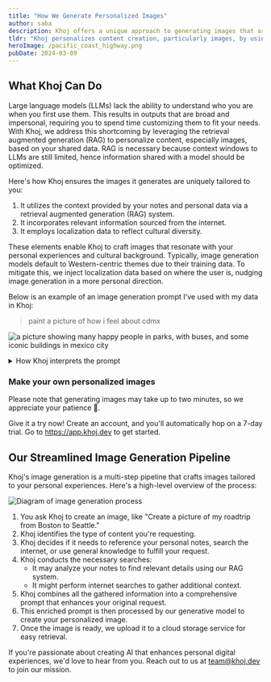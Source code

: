 ```yaml
---
title: "How We Generate Personalized Images"
author: saba
description: Khoj offers a unique approach to generating images that are personalized to the user's preferences and context. 
tldr: "Khoj personalizes content creation, particularly images, by using a Retrieval Augmented Generation (RAG) system. It enhances the interaction with large language models (LLMs) by incorporating your personal data, internet-sourced information, and cultural context to produce images that are meaningful and relevant to you."
heroImage: /pacific_coast_highway.png
pubDate: 2024-03-09
---
```


## What Khoj Can Do

Large language models (LLMs) lack the ability to understand who you are when you first use them. This results in outputs that are broad and impersonal, requiring you to spend time customizing them to fit your needs. With Khoj, we address this shortcoming by leveraging the retrieval augmented generation (RAG) to personalize content, especially images, based on your shared data. RAG is necessary because context windows to LLMs are still limited, hence information shared with a model should be optimized.

Here's how Khoj ensures the images it generates are uniquely tailored to you:
1. It utilizes the context provided by your notes and personal data via a retrieval augmented generation (RAG) system.
2. It incorporates relevant information sourced from the internet.
3. It employs localization data to reflect cultural diversity.

These elements enable Khoj to craft images that resonate with your personal experiences and cultural background. Typically, image generation models default to Western-centric themes due to their training data. To mitigate this, we inject localization data based on where the user is, nudging image generation in a more personal direction.

Below is an example of an image generation prompt I've used with my data in Khoj:

> paint a picture of how i feel about cdmx

![a picture showing many happy people in parks, with buses, and some iconic buildings in mexico city](/my_impressions_of_cdmx.png)

<details>
<summary>How Khoj interprets the prompt</summary>
Create an image that captures the essence of Mexico City (CDMX) as a place of warmth, community, and vibrant culture, reflecting the user's deep emotional connection and nostalgia for the city. The composition should include elements that evoke the user's fond memories and experiences as described in their notes:

1. The atmosphere should be alive with local music, perhaps illustrated by the inclusion of street-side food stalls where you can almost hear the strumming of Requinto guitars and the sounds of mariachi bands, providing a sense of the unique cultural soundscape.
1. Visualize the affectionate and multigenerational social fabric of CDMX, with smiling children playing, fathers caring for their young ones, and elderly people actively participating in the community.
1. Include imagery that showcases the local, non-pretentious expat community, perhaps through a social event in a park or market area, where people are gathered, chatting, and enjoying each other's company.
1. Depict the strong indigenous presence in the city, with people dressed in traditional clothing, authentic decorations, and native food, offering a glimpse into the rich cultural heritage.
1. Emphasize the walkability and human scale of the city by illustrating pedestrian-friendly streets, small one-way roads, and a robust public transit system with frequent buses and a metro.
1. Show the environmentally friendly aspect of CDMX by including recycling stations and the rewarding of citizens for participating in sustainability efforts.
1. Convey the sense of security and stability that the user associates with love and community, in contrast to their solitary ambition, by displaying scenes of togetherness and support among the city's residents.
1. Capture the user's personal reflections on the importance of love and happiness, perhaps by portraying a couple or a family sharing a joyful moment together in a park or a cozy home setting.


The image should have a warm, inviting color palette, with hues that reflect the city's vibrancy and the user's emotional warmth towards CDMX. The overall tone should be one of happiness, generosity, and a strong sense of place, resonating with the user's description of CDMX as a city that is community-oriented, kind, and rich in culture.
</details>

###  Make your own personalized images
Please note that generating images may take up to two minutes, so we appreciate your patience 🙂.

Give it a try now! Create an account, and you'll automatically hop on a 7-day trial. Go to https://app.khoj.dev to get started.

## Our Streamlined Image Generation Pipeline

Khoj's image generation is a multi-step pipeline that crafts images tailored to your personal experiences. Here's a high-level overview of the process:

![Diagram of image generation process](/image_generation_diagram.jpeg)

1. You ask Khoj to create an image, like "Create a picture of my roadtrip from Boston to Seattle."
1. Khoj identifies the type of content you're requesting.
1. Khoj decides if it needs to reference your personal notes, search the internet, or use general knowledge to fulfill your request.
1. Khoj conducts the necessary searches:
    - It may analyze your notes to find relevant details using our RAG system.
    - It might perform internet searches to gather additional context.
1. Khoj combines all the gathered information into a comprehensive prompt that enhances your original request.
1. This enriched prompt is then processed by our generative model to create your personalized image.
1. Once the image is ready, we upload it to a cloud storage service for easy retrieval.

If you're passionate about creating AI that enhances personal digital experiences, we'd love to hear from you. Reach out to us at team@khoj.dev to join our mission.
